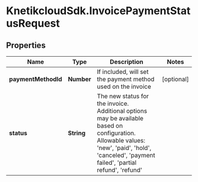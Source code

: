 # KnetikcloudSdk.InvoicePaymentStatusRequest

## Properties
Name | Type | Description | Notes
------------ | ------------- | ------------- | -------------
**paymentMethodId** | **Number** | If included, will set the payment method used on the invoice | [optional] 
**status** | **String** | The new status for the invoice. Additional options may be available based on configuration.  Allowable values: &#39;new&#39;, &#39;paid&#39;, &#39;hold&#39;, &#39;canceled&#39;, &#39;payment failed&#39;, &#39;partial refund&#39;, &#39;refund&#39; | 


